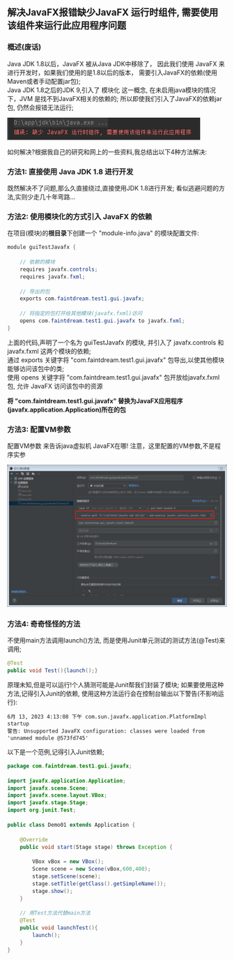 ## 解决JavaFX报错缺少JavaFX 运行时组件, 需要使用该组件来运行此应用程序问题

### 概述(废话)

Java JDK 1.8以后，JavaFX 被从Java JDK中移除了，
因此我们使用 JavaFX 来进行开发时，如果我们使用的是1.8以后的版本，
需要引入JavaFX的依赖(使用Maven或者手动配置jar包);<br>
Java JDK 1.8之后的JDK 9,引入了 模块化 这一概念,
在未启用java模块的情况下，JVM 是找不到JavaFX相关的依赖的;
所以即使我们引入了JavaFX的依赖jar包,
仍然会报错无法运行;
<!-- 空行 -->
![错误: 缺少 JavaFX 运行时组件, 需要使用该组件来运行此应用程序](ExceptionImage1.png)
<!-- 空行 -->
如何解决?根据我自己的研究和网上的一些资料,我总结出以下4种方法解决:
<!-- 空行 -->

### 方法1: 直接使用 Java JDK 1.8 进行开发

既然解决不了问题,那么久直接绕过,直接使用JDK 1.8进行开发;
看似逃避问题的方法,实则少走几十年弯路...

### 方法2: 使用模块化的方式引入 JavaFX 的依赖

在项目(模块)的**根目录**下创建一个 "module-info.java" 的模块配置文件:

```java 
module guiTestJavafx {
    
    // 依赖的模块
    requires javafx.controls;
    requires javafx.fxml;

    // 导出的包
    exports com.faintdream.test1.gui.javafx;

    // 将指定的包打开给其他模块(javafx.fxml)访问
    opens com.faintdream.test1.gui.javafx to javafx.fxml;
}
```

上面的代码,声明了一个名为 guiTestJavafx 的模块,
并引入了 javafx.controls 和 javafx.fxml 这两个模块的依赖;<br>
通过 exports 关键字将 "com.faintdream.test1.gui.javafx" 包导出,以使其他模块能够访问该包中的类;<br>
使用 opens 关键字将 "com.faintdream.test1.gui.javafx" 包开放给javafx.fxml包,
允许 JavaFX 访问该包中的资源<br>
<!-- 空行 -->
**将 "com.faintdream.test1.gui.javafx"
替换为JavaFX应用程序(javafx.application.Application)所在的包**

### 方法3: 配置VM参数

配置VM参数 来告诉java虚拟机 JavaFX在哪!
注意，这里配置的VM参数,不是程序实参
<!-- 空行 -->
![配置VM参数](03配置VM参数.png)
<!-- 空行 -->

### 方法4: 奇奇怪怪的方法

不使用main方法调用launch()方法,
而是使用Junit单元测试的测试方法(@Test)来调用;

```java 
@Test
public void Test(){launch();}
```

原理未知,但是可以运行!个人猜测可能是Junit帮我们封装了模块;
如果要使用这种方法,记得引入Junit的依赖,
使用这种方法运行会在控制台输出以下警告(不影响运行):
<!-- 空行 -->

```
6月 13, 2023 4:13:08 下午 com.sun.javafx.application.PlatformImpl startup
警告: Unsupported JavaFX configuration: classes were loaded from 'unnamed module @573fd745'
```

以下是一个范例,记得引入Junit依赖;

```java 
package com.faintdream.test1.gui.javafx;

import javafx.application.Application;
import javafx.scene.Scene;
import javafx.scene.layout.VBox;
import javafx.stage.Stage;
import org.junit.Test;

public class Demo01 extends Application {

    @Override
    public void start(Stage stage) throws Exception {

        VBox vBox = new VBox();
        Scene scene = new Scene(vBox,600,400);
        stage.setScene(scene);
        stage.setTitle(getClass().getSimpleName());
        stage.show();
    }
    
    // 用Test方法代替main方法
    @Test
    public void launchTest(){
        launch();
    }
}
```